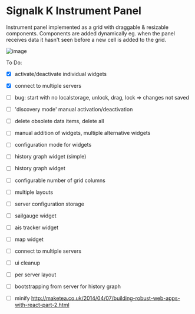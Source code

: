 Signalk K Instrument Panel
===============

Instrument panel implemented as a grid with draggable &amp; resizable components. Components are added dynamically eg. when the panel receives data it hasn't seen before a new cell is added to the grid.

![image](https://cloud.githubusercontent.com/assets/1049678/5593080/9657b632-91fc-11e4-9585-53e90c101149.png)

To Do:
- [x] activate/deactivate individual widgets
- [x] connect to multiple servers

- [ ] bug: start with no localstorage, unlock, drag, lock => changes not saved

- [ ] 'discovery mode' manual activation/deactivation
- [ ] delete obsolete data items, delete all
- [ ] manual addition of widgets, multiple alternative widgets
- [ ] configuration mode for widgets
- [ ] history graph widget (simple)
- [ ] history graph widget 
- [ ] configurable number of grid columns
- [ ] multiple layouts
- [ ] server configuration storage
- [ ] sailgauge widget
- [ ] ais tracker widget
- [ ] map widget
- [ ] connect to multiple servers
- [ ] ui cleanup
- [ ] per server layout
- [ ] bootstrapping from server for history graph

- [ ] minify http://maketea.co.uk/2014/04/07/building-robust-web-apps-with-react-part-2.html

